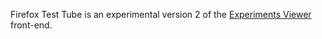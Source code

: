 Firefox Test Tube is an experimental version 2 of the
[Experiments Viewer](https://github.com/mozilla/experiments-viewer) front-end.
